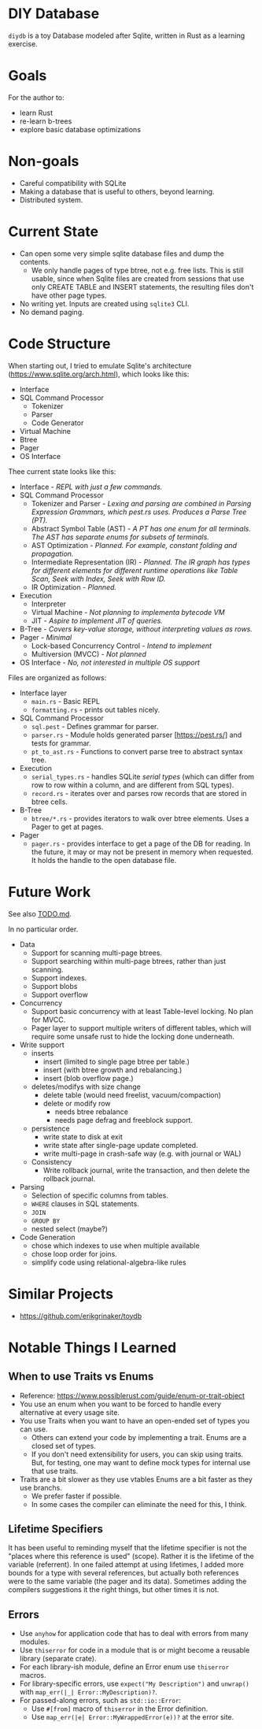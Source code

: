 # DIY Database
`diydb` is a toy Database modeled after Sqlite, written in Rust as a learning exercise.

# Goals
For the author to:
- learn Rust
- re-learn b-trees
- explore basic database optimizations

# Non-goals
- Careful compatibility with SQLite
- Making a database that is useful to others, beyond learning.
- Distributed system.

# Current State

- Can open some very simple sqlite database files and dump the contents.
  - We only handle pages of type btree, not e.g. free lists.  This is still usable, since when Sqlite files are created from sessions that use only CREATE TABLE and INSERT statements, the resulting files don't have other page types.
- No writing yet.  Inputs are created using `sqlite3` CLI.
- No demand paging.

# Code Structure

When starting out, I tried to emulate Sqlite's architecture (https://www.sqlite.org/arch.html), which looks like this:

- Interface
- SQL Command Processor
  - Tokenizer
  - Parser
  - Code Generator
- Virtual Machine
- Btree
- Pager
- OS Interface

Thee current state looks like this:

- Interface - *REPL with just a few commands.*
- SQL Command Processor
  - Tokenizer and Parser - *Lexing and parsing are combined in Parsing Expression Grammars, which pest.rs uses. Produces a Parse Tree (PT).*
  - Abstract Symbol Table (AST) - *A PT has one enum for all terminals.  The AST has separate enums for subsets of terminals.*
  - AST Optimization - *Planned.  For example, constant folding and propagation.*
  - Intermediate Representation (IR) - *Planned.  The IR graph has types for different elements for different runtime operations like Table Scan, Seek with Index, Seek with Row ID.*
  - IR Optimization - *Planned.*
- Execution
  - Interpreter
  - Virtual Machine - *Not planning to implementa bytecode VM*
  - JIT - *Aspire to implement JIT of queries.*
- B-Tree - *Covers key-value storage, without interpreting values as rows.*
- Pager - *Minimal*
  - Lock-based Concurrency Control - *Intend to implement*
  - Multiversion (MVCC) - *Not planned*
- OS Interface - *No, not interested in multiple OS support*

Files are organized as follows:
* Interface layer
    * `main.rs` - Basic REPL
    * `formatting.rs` - prints out tables nicely.
* SQL Command Processor
    * `sql.pest` - Defines grammar for parser.
    * `parser.rs` - Module holds generated parser [https://pest.rs/] and tests for grammar.
    * `pt_to_ast.rs` - Functions to convert parse tree to abstract syntax tree.
* Execution
  * `serial_types.rs` - handles SQLite *serial types* (which can differ from row to row within a column, and are different from SQL types).
  * `record.rs` - iterates over and parses row records that are stored in btree cells.
* B-Tree
  * `btree/*.rs` - provides iterators to walk over btree elements.  Uses a Pager to get at pages.
* Pager
  * `pager.rs` - provides interface to get a page of the DB for reading.  In the future, it may or may not be present in memory  when requested.  It holds the handle to the open database file.

# Future Work
See also [TODO.md](./TODO.md).

In no particular order.
- Data
  - Support for scanning multi-page btrees.
  - Support searching within multi-page btrees, rather than just scanning.
  - Support indexes.
  - Support blobs
  - Support overflow
- Concurrency
  - Support basic concurrency with at least Table-level locking. No plan for MVCC.
  - Pager layer to support multiple writers of different tables, which will require some unsafe rust to
    hide the locking done underneath.
- Write support
  - inserts
    - insert (limited to single page btree per table.)
    - insert (with btree growth and rebalancing.)
    - insert (blob overflow page.)
  - deletes/modifys with size change
    - delete table (would need freelist, vacuum/compaction)
    - delete or modify row
      - needs btree rebalance
      - needs page defrag and freeblock support.
  - persistence
    - write state to disk at exit
    - write state after single-page update completed.
    - write multi-page in crash-safe way (e.g. with journal or WAL)
  - Consistency
    - Write rollback journal, write the transaction, and then delete the rollback journal.
- Parsing
  - Selection of specific columns from tables.
  - `WHERE` clauses in SQL statements.
  - `JOIN`
  - `GROUP BY`
  - nested select (maybe?)
- Code Generation
  - chose which indexes to use when multiple available
  - chose loop order for joins.
  - simplify code using relational-algebra-like rules

# Similar Projects

- https://github.com/erikgrinaker/toydb

# Notable Things I Learned

## When to use Traits vs Enums

-   Reference: https://www.possiblerust.com/guide/enum-or-trait-object
-   You use an enum when you want to be forced to handle every alternative at every usage site.
-   You use Traits when you want to have an open-ended set of types you can use.
    -   Others can extend your code by implementing a trait.  Enums are a closed set of types.
    -   If you don't need extensibility for users, you can skip using traits.  But, for testing, one may want to define mock types
        for internal use that use traits.
-   Traits are a bit slower as they use vtables Enums are a bit faster as they use branchs.
    -   We prefer faster if possible.
    -   In some cases the compiler can eliminate the need for this, I think.

## Lifetime Specifiers
It has been useful to reminding myself that the lifetime specifier is not the "places where this reference is used" (scope).
Rather it is the lifetime of the variable (referrent).  In one failed attempt at using lifetimes, I added more bounds for a
type with several references, but actually both references were to the same variable (the pager and its data).  Sometimes
adding the compilers suggestions it the right things, but other times it is not.

## Errors
- Use `anyhow` for application code that has to deal with errors from many modules.
- Use `thiserror` for code in a module that is or might become a reusable library (separate crate).
- For each library-ish module, define an Error enum use `thiserror` macros.
- For library-specific errors, use `expect("My Description")` and `unwrap()` with `map_err(|_| Error::MyDescription)?`.
- For passed-along errors, such as `std::io::Error`:
  - Use `#[from]` macro of `thiserror` in the Error definition.
  - Use `map_err(|e| Error::MyWrappedError(e))?` at the error site.
